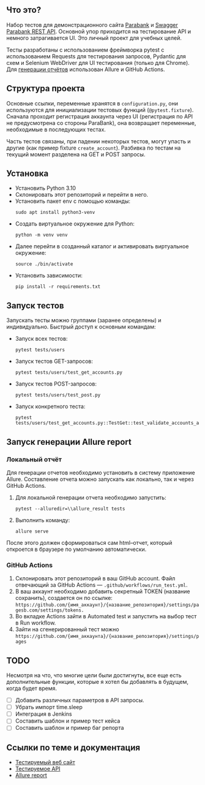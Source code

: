 
## Что это?

Набор тестов для демонстрационного сайта [Parabank](https://parabank.parasoft.com/parabank/admin.htm) и [Swagger Parabank REST API](https://parabank.parasoft.com/parabank/api-docs/index.html). Основной упор приходится на тестирование API и немного затрагивается UI. Это личный проект для учебных целей.

Тесты разработаны с использованием фреймворка pytest с использованием Requests для тестирования запросов, Pydantic для схем и Selenium WebDriver для UI тестирования (только для Chrome). Для [генерации отчётов](https://harhaly.github.io/parabank-tests/) использован Allure и GitHub Actions.

## Структура проекта

Основные ссылки, переменные хранятся в `configuration.py`, они используются для инициализации тестовых функций (`@pytest.fixture`). Сначала проходит регистрация аккаунта через UI (регистрация по API не предусмотрена со стороны ParaBank), она возвращает переменные, необходимые в последующих тестах.

Часть тестов связаны, при падении некоторых тестов, могут упасть и другие (как пример fixture `create_account`). Разбивка по тестам на текущий момент разделена на GET и POST запросы.

## Установка

- Установить Python 3.10
- Склонировать этот репозиторий и перейти в него.
- Установить пакет env с помощью команды:
    ```
    sudo apt install python3-venv
    ``` 
- Создать виртуальное окружение для Python:
    ```
    python -m venv venv
    ```
- Далее перейти в созданный каталог и активировать виртуальное окружение:
    ```
    source ./bin/activate
    ```
- Установить зависимости:
    ```
    pip install -r requirements.txt
    ```

## Запуск тестов

Запускать тесты можно группами (заранее определены) и индивидуально. Быстрый доступ к основным командам:
- Запуск всех тестов: 
	```
	pytest tests/users
	```
- Запуск тестов GET-запросов:
	```
	pytest tests/users/test_get_accounts.py
	``` 
- Запуск тестов POST-запросов:
	```
	pytest tests/users/test_post.py
	```
- Запуск конкретного теста:
	```
	pytest tests/users/test_get_accounts.py::TestGet::test_validate_accounts_accounts_id
	```

## Запуск генерации Allure report

### Локальный отчёт

Для генерации отчетов необходимо установить в систему приложение Allure. Составление отчета можно запускать как локально, так и через GitHub Actions.

1. Для локальной генерации отчета необходимо запустить:
	```
	pytest --alluredir=\\allure_result tests
	```
2. Выполнить команду:
	```
	allure serve 
	```
После этого должен сформироваться сам html–отчет, который откроется в браузере по умолчанию автоматически.

### GitHub Actions

1. Склонировать этот репозиторий в ваш GitHub account. Файл отвечающий за GitHub Actions — `.github/workflows/run_test.yml`.
2. В ваш аккаунт необходимо добавить секретный TOKEN (название сохранить), создается он по ссылке:
`https://github.com/{имя_аккаунт}/{название_репозитория}/settings/pagesb.com/settings/tokens.`
3. Во вкладке Actions зайти в Automated test и запустить на выбор тест в Run workflow. 
4. Зайти на сгенерированный тест можно
`https://github.com/{имя_аккаунта}/{название_репозитория}/settings/pages`

## TODO

Несмотря на что, что многие цели были достигнуты, все еще есть дополнительные функции, которые я хотел бы добавлять в будущем, когда будет время.  

- [ ] Добавить различных параметров в API запросы.
- [ ] Убрать импорт time.sleep
- [ ] Интеграция в Jenkins
- [ ] Составить шаблон и пример тест кейса
- [ ] Составить шаблон и пример баг репорта

## Ссылки по теме и документация
* [Тестируемый веб сайт](https://parabank.parasoft.com/parabank/admin.htm)
* [Тестируемое API](https://parabank.parasoft.com/parabank/api-docs/index.html)
* [Allure report](https://harhaly.github.io/parabank-tests/)
